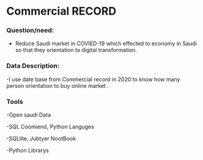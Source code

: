 # Commercial RECORD 



### Question/need:
- Reduce Saudi market in COVIED-19  which effected to economy in Saudi so that they orientation to  digital  transformation.

### Data Description:
-I use date base  from Commercial record in 2020  to know how many person orientation to buy online market .


### Tools
 -Open saudi Data

 -SQL Coomiend, Python Languges

 -SQLlite, Jubtyer NootBook 

 -Python Librarys 

